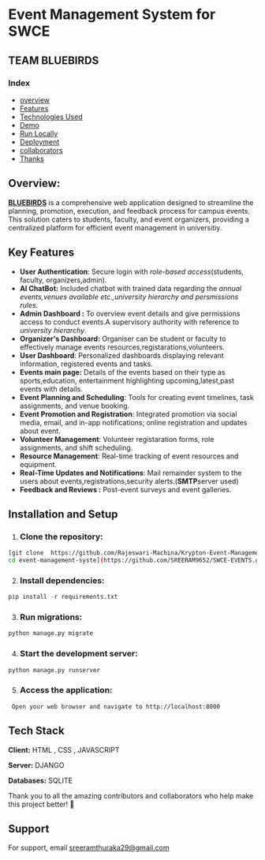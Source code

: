 # Event Management System for SWCE
## TEAM BLUEBIRDS


### Index
- [overview](#Overview)
- [Features](#Key-Features)
- [Technologies Used](#Tech-Stack)
- [ Demo](#Demo)
- [Run Locally](#Installation-and-Setup)
- [Deployment](#Deployment)
- [collaborators](#Collaborators)
- [Thanks](#Thanks)


## Overview:
[**BLUEBIRDS**](https://via.placeholder.com/10/00b48a?text=+) is a comprehensive web application  designed to streamline the planning, promotion, execution, and feedback process for campus events. This solution caters to students, faculty, and event organizers, providing a centralized platform for efficient event management in universitiy.

## Key Features

- **User Authentication**: Secure login with *role-based access*(students, faculty, organizers,admin).
- **AI ChatBot:** Included chatbot with trained data regarding the *annual events,venues available etc.,university hierarchy and persmissions rules*.
- **Admin Dashboard :** To overview event details and give permissions access to conduct events.A supervisory authority with reference to *university hierarchy*.
- **Organizer's Dashboard:** Organiser can be student or faculty to effectively manage  events resources,registarations,volunteers.
- **User Dashboard**: Personalized dashboards displaying relevant information, registered events and tasks.
- **Events main page:** Details of the events based on their type as sports,education, entertainment highlighting upcoming,latest,past events with details.
- **Event Planning and Scheduling**: Tools for creating event timelines, task assignments, and venue booking.
- **Event Promotion and Registration**: Integrated promotion via social media, email, and in-app notifications; online registration and updates about event.
- **Volunteer Management**: Volunteer registaration forms, role assignments, and shift scheduling.
- **Resource Management**: Real-time tracking of event resources and equipment.
- **Real-Time Updates and Notifications**: 
Mail remainder system to the users about events,registrations,security alerts.(**SMTP**server used)
- **Feedback and Reviews :** Post-event surveys and event galleries.
## Installation and Setup
 1. ### Clone the repository:
``` bash 
[git clone  https://github.com/Rajeswari-Machina/Krypton-Event-Management-System/
cd event-management-syste](https://github.com/SREERAM9652/SWCE-EVENTS.git)
```
 2. ### Install dependencies:
```python
pip install -r requirements.txt
```
 3. ### Run migrations:
```python 
python manage.py migrate
```
 4. ### Start the development server:
```bash
python manage.py runserver
```
 5. ### Access the application:
``` Open your web browser and navigate to http://localhost:8000```

## Tech Stack

**Client:** HTML , CSS , JAVASCRIPT

**Server:** DJANGO 

**Databases:** SQLITE



Thank you to all the amazing contributors and collaborators who help make this project better! 🙌

## Support

For support, email sreeramthuraka29@gmail.com 

